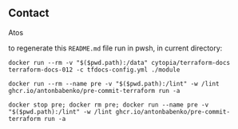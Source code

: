 ## Contact

Atos

to regenerate this `README.md` file run in pwsh, in current directory:

`docker run --rm -v "$($pwd.path):/data" cytopia/terraform-docs terraform-docs-012 -c tfdocs-config.yml ./module`

`docker run --rm --name pre -v "$($pwd.path):/lint" -w /lint ghcr.io/antonbabenko/pre-commit-terraform run -a`

`docker stop pre; docker rm pre; docker run --name pre -v "$($pwd.path):/lint" -w /lint ghcr.io/antonbabenko/pre-commit-terraform run -a`
